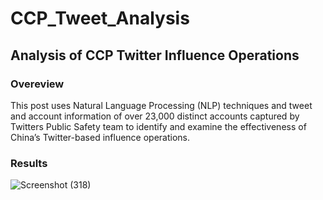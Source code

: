 # CCP_Tweet_Analysis
Analysis of CCP Twitter Influence Operations
---
### Overeview
This post uses Natural Language Processing (NLP) techniques and tweet and account information of over 23,000 distinct accounts captured by Twitters Public Safety team to identify and examine the effectiveness of China’s Twitter-based influence operations.


### Results

![Screenshot (318)](https://user-images.githubusercontent.com/54378394/99929089-124e2980-2d09-11eb-9574-8ddb2b6f4432.png)
